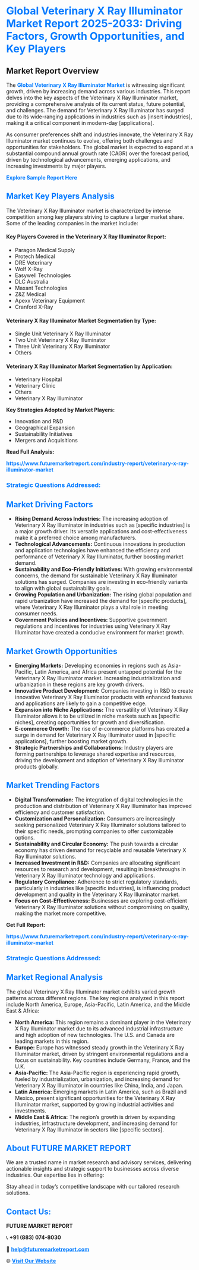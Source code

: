 <h1 style="color: #007BFF;">Global Veterinary X Ray Illuminator Market Report 2025-2033: Driving Factors, Growth Opportunities, and Key Players</h1>

<section id="overview">
<h2>Market Report Overview</h2>
<p>The <a href="https://www.futuremarketreport.com/industry-report/veterinary-x-ray-illuminator-market" style="color: #007BFF; text-decoration: none;"><strong>Global Veterinary X Ray Illuminator Market</strong></a> is witnessing significant growth, driven by increasing demand across various industries. This report delves into the key aspects of the Veterinary X Ray Illuminator market, providing a comprehensive analysis of its current status, future potential, and challenges. The demand for Veterinary X Ray Illuminator has surged due to its wide-ranging applications in industries such as [insert industries], making it a critical component in modern-day [applications].</p>
<p>As consumer preferences shift and industries innovate, the Veterinary X Ray Illuminator market continues to evolve, offering both challenges and opportunities for stakeholders. The global market is expected to expand at a substantial compound annual growth rate (CAGR) over the forecast period, driven by technological advancements, emerging applications, and increasing investments by major players.</p>
</section>

<section id="overview">
<p><a href="https://www.futuremarketreport.com/request-sample/reportId=127371" style="color: #007BFF; text-decoration: none;"><strong>Explore Sample Report Here</strong></a></p>
</section>

<section id="key-players">
<h2 style="color: #007BFF;">Market Key Players Analysis</h2>
<p>The Veterinary X Ray Illuminator market is characterized by intense competition among key players striving to capture a larger market share. Some of the leading companies in the market include:</p>
<h4>Key Players Covered in the Veterinary X Ray Illuminator Report:</h4>
<ul><li>Paragon Medical Supply</li><li>Protech Medical</li><li>DRE Veterinary</li><li>Wolf X-Ray</li><li>Easywell Technologies</li><li>DLC Australia</li><li>Maxant Technologies</li><li>Z&amp;Z Medical</li><li>Apexx Veterinary Equipment</li><li>Cranford X-Ray</li></ul>
<h4>Veterinary X Ray Illuminator Market Segmentation by Type:</h4>
<ul><li>Single Unit Veterinary X Ray Illuminator</li><li>Two Unit Veterinary X Ray Illuminator</li><li>Three Unit Veterinary X Ray Illuminator</li><li>Others</li></ul>

<h4>Veterinary X Ray Illuminator Market Segmentation by Application:</h4>
<ul><li>Veterinary Hospital</li><li>Veterinary Clinic</li><li>Others</li><li>Veterinary X Ray Illuminator</li></ul>
<p><strong>Key Strategies Adopted by Market Players:</strong></p>
<ul>
<li>Innovation and R&D</li>
<li>Geographical Expansion</li>
<li>Sustainability Initiatives</li>
<li>Mergers and Acquisitions</li>
</ul>
</section>

<section>
<p><strong>Read Full Analysis: </strong></p><a href="https://www.futuremarketreport.com/industry-report/veterinary-x-ray-illuminator-market" style="color: #007BFF; text-decoration: none;"><strong>https://www.futuremarketreport.com/industry-report/veterinary-x-ray-illuminator-market</strong></a>
<h3 style="color: #007BFF;">Strategic Questions Addressed:</h3>
</section>

<section id="driving-factors">
<h2 style="color: #007BFF;">Market Driving Factors</h2>
<ul>
<li><strong>Rising Demand Across Industries:</strong> The increasing adoption of Veterinary X Ray Illuminator in industries such as [specific industries] is a major growth driver. Its versatile applications and cost-effectiveness make it a preferred choice among manufacturers.</li>
<li><strong>Technological Advancements:</strong> Continuous innovations in production and application technologies have enhanced the efficiency and performance of Veterinary X Ray Illuminator, further boosting market demand.</li>
<li><strong>Sustainability and Eco-Friendly Initiatives:</strong> With growing environmental concerns, the demand for sustainable Veterinary X Ray Illuminator solutions has surged. Companies are investing in eco-friendly variants to align with global sustainability goals.</li>
<li><strong>Growing Population and Urbanization:</strong> The rising global population and rapid urbanization have increased the demand for [specific products], where Veterinary X Ray Illuminator plays a vital role in meeting consumer needs.</li>
<li><strong>Government Policies and Incentives:</strong> Supportive government regulations and incentives for industries using Veterinary X Ray Illuminator have created a conducive environment for market growth.</li>
</ul>
</section>

<section id="growth-opportunities">
<h2 style="color: #007BFF;">Market Growth Opportunities</h2>
<ul>
<li><strong>Emerging Markets:</strong> Developing economies in regions such as Asia-Pacific, Latin America, and Africa present untapped potential for the Veterinary X Ray Illuminator market. Increasing industrialization and urbanization in these regions are key growth drivers.</li>
<li><strong>Innovative Product Development:</strong> Companies investing in R&D to create innovative Veterinary X Ray Illuminator products with enhanced features and applications are likely to gain a competitive edge.</li>
<li><strong>Expansion into Niche Applications:</strong> The versatility of Veterinary X Ray Illuminator allows it to be utilized in niche markets such as [specific niches], creating opportunities for growth and diversification.</li>
<li><strong>E-commerce Growth:</strong> The rise of e-commerce platforms has created a surge in demand for Veterinary X Ray Illuminator used in [specific applications], further boosting market growth.</li>
<li><strong>Strategic Partnerships and Collaborations:</strong> Industry players are forming partnerships to leverage shared expertise and resources, driving the development and adoption of Veterinary X Ray Illuminator products globally.</li>
</ul>
</section>

<section id="trending-factors">
<h2 style="color: #007BFF;">Market Trending Factors</h2>
<ul>
<li><strong>Digital Transformation:</strong> The integration of digital technologies in the production and distribution of Veterinary X Ray Illuminator has improved efficiency and customer satisfaction.</li>
<li><strong>Customization and Personalization:</strong> Consumers are increasingly seeking personalized Veterinary X Ray Illuminator solutions tailored to their specific needs, prompting companies to offer customizable options.</li>
<li><strong>Sustainability and Circular Economy:</strong> The push towards a circular economy has driven demand for recyclable and reusable Veterinary X Ray Illuminator solutions.</li>
<li><strong>Increased Investment in R&D:</strong> Companies are allocating significant resources to research and development, resulting in breakthroughs in Veterinary X Ray Illuminator technology and applications.</li>
<li><strong>Regulatory Compliance:</strong> Adherence to strict regulatory standards, particularly in industries like [specific industries], is influencing product development and quality in the Veterinary X Ray Illuminator market.</li>
<li><strong>Focus on Cost-Effectiveness:</strong> Businesses are exploring cost-efficient Veterinary X Ray Illuminator solutions without compromising on quality, making the market more competitive.</li>
</ul>
</section>

<section>
<p><strong>Get Full Report: </strong></p><a href="https://www.futuremarketreport.com/industry-report/veterinary-x-ray-illuminator-market" style="color: #007BFF; text-decoration: none;"><strong>https://www.futuremarketreport.com/industry-report/veterinary-x-ray-illuminator-market</strong></a>
<h3 style="color: #007BFF;">Strategic Questions Addressed:</h3>
</section>


<section id="regional-analysis">
<h2 style="color: #007BFF;">Market Regional Analysis</h2>
<p>The global Veterinary X Ray Illuminator market exhibits varied growth patterns across different regions. The key regions analyzed in this report include North America, Europe, Asia-Pacific, Latin America, and the Middle East & Africa:</p>
<ul>
<li><strong>North America:</strong> This region remains a dominant player in the Veterinary X Ray Illuminator market due to its advanced industrial infrastructure and high adoption of new technologies. The U.S. and Canada are leading markets in this region.</li>
<li><strong>Europe:</strong> Europe has witnessed steady growth in the Veterinary X Ray Illuminator market, driven by stringent environmental regulations and a focus on sustainability. Key countries include Germany, France, and the U.K.</li>
<li><strong>Asia-Pacific:</strong> The Asia-Pacific region is experiencing rapid growth, fueled by industrialization, urbanization, and increasing demand for Veterinary X Ray Illuminator in countries like China, India, and Japan.</li>
<li><strong>Latin America:</strong> Emerging markets in Latin America, such as Brazil and Mexico, present significant opportunities for the Veterinary X Ray Illuminator market, supported by growing industrial activities and investments.</li>
<li><strong>Middle East & Africa:</strong> The region’s growth is driven by expanding industries, infrastructure development, and increasing demand for Veterinary X Ray Illuminator in sectors like [specific sectors].</li>
</ul>
</section>

<footer>
<h2 style="color: #007BFF;">About FUTURE MARKET REPORT</h2>
<p>We are a trusted name in market research and advisory services, delivering actionable insights and strategic support to businesses across diverse industries. Our expertise lies in offering:</p>

<p>Stay ahead in today’s competitive landscape with our tailored research solutions.</p>

<h2 style="color: #007BFF;">Contact Us:</h2>
<p><strong>FUTURE MARKET REPORT</strong></p>
<p>📞 <strong>+91 (883) 074-8030</strong></p>
<p>📧 <strong><a href="mailto:help@futuremarketreport.com" style="color: #007BFF;">help@futuremarketreport.com</a></strong></p>
<p>🌐 <strong><a href="https://www.futuremarketreport.com/" style="color: #007BFF;">Visit Our Website</a></strong></p>
</footer>
